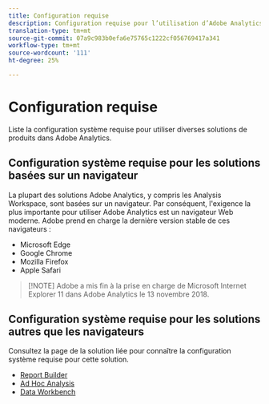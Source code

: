 ```yaml
---
title: Configuration requise
description: Configuration requise pour l’utilisation d’Adobe Analytics.
translation-type: tm+mt
source-git-commit: 07a9c983b0efa6e75765c1222cf056769417a341
workflow-type: tm+mt
source-wordcount: '111'
ht-degree: 25%

---
```



# Configuration requise

Liste la configuration système requise pour utiliser diverses solutions de produits dans Adobe Analytics.

## Configuration système requise pour les solutions basées sur un navigateur

La plupart des solutions Adobe Analytics, y compris les Analysis Workspace, sont basées sur un navigateur. Par conséquent, l&#39;exigence la plus importante pour utiliser Adobe Analytics est un navigateur Web moderne. Adobe prend en charge la dernière version stable de ces navigateurs :

* Microsoft Edge
* Google Chrome
* Mozilla Firefox
* Apple Safari

>[!NOTE] Adobe a mis fin à la prise en charge de Microsoft Internet Explorer 11 dans Adobe Analytics le 13 novembre 2018.

## Configuration système requise pour les solutions autres que les navigateurs

Consultez la page de la solution liée pour connaître la configuration système requise pour cette solution.

* [Report Builder](/help/analyze/report-builder/setup/system-requirements.md)
* [Ad Hoc Analysis](/help/analyze/ad-hoc-analysis/c-getting-started.md)
* [Data Workbench](https://docs.adobe.com/content/help/fr-FR/data-workbench/using/install/c-data-workbench-client-install.html)
